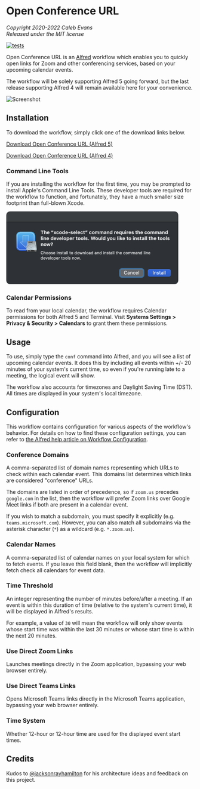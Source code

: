 # Open Conference URL

*Copyright 2020-2022 Caleb Evans*  
*Released under the MIT license*

[![tests](https://github.com/caleb531/open-conference-url/actions/workflows/tests.yml/badge.svg)](https://github.com/caleb531/open-conference-url/actions/workflows/tests.yml)

Open Conference URL is an [Alfred][alfred] workflow which enables you to quickly
open links for Zoom and other conferencing services, based on your upcoming
calendar events.

The workflow will be solely supporting Alfred 5 going forward, but the last
release supporting Alfred 4 will remain available here for your convenience.

[alfred]: https://www.alfredapp.com/

![Screenshot](screenshot.png)

## Installation

To download the workflow, simply click one of the download links below.

[Download Open Conference URL (Alfred 5)][workflow-download-alfred5]

[workflow-download-alfred5]: https://github.com/caleb531/open-conference-url/raw/main/Open%20Conference%20URL%20(Alfred%205).alfredworkflow

[Download Open Conference URL (Alfred 4)][workflow-download-alfred4]

[workflow-download-alfred4]: https://github.com/caleb531/open-conference-url/raw/main/Open%20Conference%20URL%20(Alfred%204).alfredworkflow

### Command Line Tools

If you are installing the workflow for the first time, you may be prompted to
install Apple's Command Line Tools. These developer tools are required
for the workflow to function, and fortunately, they have a much smaller size
footprint than full-blown Xcode.

<img src="screenshot-clt-installer.png" alt="Prompt to install Apple's Command Line Tools" width="461" />

### Calendar Permissions

To read from your local calendar, the workflow requires Calendar permissions for
both Alfred 5 and Terminal. Visit **Systems Settings > Privacy & Security >
Calendars** to grant them these permissions.

## Usage

To use, simply type the `conf` command into Alfred, and you will see a list of
upcoming calendar events. It does this by including all events within +/- 20
minutes of your system's current time, so even if you're running late to a
meeting, the logical event will show.

The workflow also accounts for timezones and Daylight Saving Time (DST). All
times are displayed in your system's local timezone.

## Configuration

This workflow contains configuration for various aspects of the workflow's
behavior. For details on how to find these configuration settings, you can refer
to [the Alfred help article on Workflow Configuration][workflow-configuration].

[workflow-configuration]: https://www.alfredapp.com/help/workflows/user-configuration/

### Conference Domains

A comma-separated list of domain names representing which URLs to check within
each calendar event. This domains list determines which links are considered
"conference" URLs.

The domains are listed in order of precedence, so if `zoom.us` precedes
`google.com` in the list, then the workflow will prefer Zoom links over Google
Meet links if both are present in a calendar event.

If you wish to match a subdomain, you must specify it explicitly (e.g.
`teams.microsoft.com`). However, you can also match all subdomains via the
asterisk character (`*`) as a wildcard (e.g. `*.zoom.us`).

### Calendar Names

A comma-separated list of calendar names on your local system for which to fetch
events. If you leave this field blank, then the workflow will implicitly fetch
check all calendars for event data.

### Time Threshold

An integer representing the number of minutes before/after a meeting. If an
event is within this duration of time (relative to the system's current time),
it will be displayed in Alfred's results.

For example, a value of `30` will mean the workflow will only show
events whose start time was within the last 30 minutes *or* whose start time is
within the next 20 minutes.

### Use Direct Zoom Links

Launches meetings directly in the Zoom application, bypassing your web browser
entirely.

### Use Direct Teams Links

Opens Microsoft Teams links directly in the Microsoft Teams application,
bypassing your web browser entirely.

### Time System

Whether 12-hour or 12-hour time are used for the displayed event start times.

## Credits

Kudos to [@jacksonrayhamilton][jrh] for his architecture ideas and feedback on
this project.

[jrh]: https://github.com/jacksonrayhamilton
